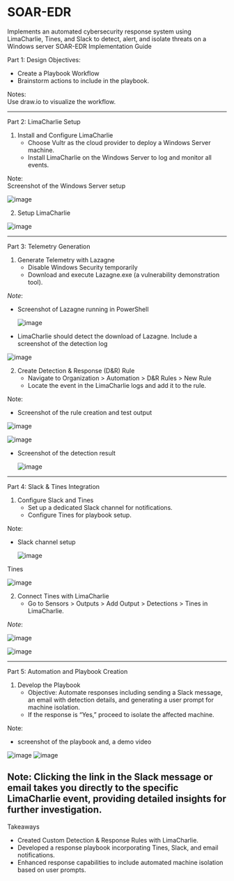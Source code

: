 # SOAR-EDR
Implements an automated cybersecurity response system using LimaCharlie, Tines, and Slack to detect, alert, and isolate threats on a Windows server
SOAR-EDR Implementation Guide

Part 1: Design
Objectives:
  - Create a Playbook Workflow
   - Brainstorm actions to include in the playbook.

Notes:  
   Use draw.io to visualize the workflow.

---

Part 2: LimaCharlie Setup

1. Install and Configure LimaCharlie
   - Choose Vultr as the cloud provider to deploy a Windows Server machine.
   - Install LimaCharlie on the Windows Server to log and monitor all events.

Note:  
   Screenshot of the Windows Server setup
   
 ![image](https://github.com/user-attachments/assets/f525a3fc-afa3-43ae-af5b-8992fb4364d6)


2. Setup LimaCharlie
   
 ![image](https://github.com/user-attachments/assets/61c2754d-5516-439a-8659-e98d48daa82f)

---

Part 3: Telemetry Generation

1. Generate Telemetry with Lazagne
   - Disable Windows Security temporarily
   - Download and execute Lazagne.exe (a vulnerability demonstration tool).

*Note*:  
   - Screenshot of Lazagne running in PowerShell

	 ![image](https://github.com/user-attachments/assets/3727b9be-fcc0-4719-9a87-af478251be55)

   - LimaCharlie should detect the download of Lazagne. Include a screenshot of the detection log

![image](https://github.com/user-attachments/assets/6424af0d-fc35-4955-b579-e330df97fda8)
	 

2. Create Detection & Response (D&R) Rule
   - Navigate to Organization > Automation > D&R Rules > New Rule
   - Locate the event in the LimaCharlie logs and add it to the rule.

Note:  
   - Screenshot of the rule creation and test output

  ![image](https://github.com/user-attachments/assets/d4351971-0d40-4b0e-afc1-8d0a83b9bacb)

   ![image](https://github.com/user-attachments/assets/de643a8c-9217-41a9-9c8e-85a81ec44555)

   - Screenshot of the detection result
   
     ![image](https://github.com/user-attachments/assets/40e53b9e-3daf-4a46-840a-1949811d0d8a)

---

Part 4: Slack & Tines Integration

1. Configure Slack and Tines
   - Set up a dedicated Slack channel for notifications.
   - Configure Tines for playbook setup.

Note:  
   - Slack channel setup

      ![image](https://github.com/user-attachments/assets/2f2077dd-95e0-4fee-ac20-9017fe92d978)

 
Tines

 ![image](https://github.com/user-attachments/assets/b0f1e3d5-4c89-4c09-b4bc-ed37fb5c7822)


2. Connect Tines with LimaCharlie
   - Go to Sensors > Outputs > Add Output > Detections > Tines in LimaCharlie.
   
*Note*:  

   ![image](https://github.com/user-attachments/assets/abd036b6-25ec-4af5-9eab-65abdca616f4)

![image](https://github.com/user-attachments/assets/864fce46-d3f8-49d1-9523-35a1ee37eb0f)

---

Part 5: Automation and Playbook Creation

1. Develop the Playbook
   - Objective: Automate responses including sending a Slack message, an email with detection details, and generating a user prompt for machine isolation.
   - If the response is “Yes,” proceed to isolate the affected machine.

Note:  
   - screenshot of the playbook and, a demo video

![image](https://github.com/user-attachments/assets/b0b3f0ed-e56b-41dd-a883-1f933272a0d2)
![image](https://github.com/user-attachments/assets/77f429cf-a6a2-4f25-ad08-7ec6feab94cf)

 
Note: 
Clicking the link in the Slack message or email takes you directly to the specific LimaCharlie event, providing detailed insights for further investigation.
---

Takeaways

- Created Custom Detection & Response Rules with LimaCharlie.
- Developed a response playbook incorporating Tines, Slack, and email notifications.
- Enhanced response capabilities to include automated machine isolation based on user prompts.
